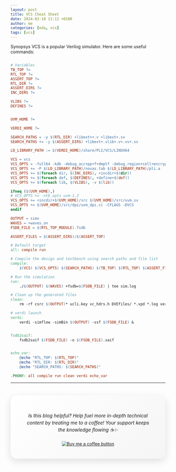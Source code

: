 ```yaml
---
layout: post
title: VCS Cheat Sheet
date: 2024-02-18 11:12 +0100
author: me
categories: [eda, vcs]
tags: [vcs]
---
```


Synopsys VCS is a popular Verilog simulator. Here are some useful commands:

```makefile

# Variables
TB_TOP ?= 
RTL_TOP ?= 
ASSERT_TOP ?= 
RTL_DIR ?= 
ASSERT_DIRS ?= 
INC_DIRS ?=

VLIBS ?=
DEFINES ?=


UVM_HOME ?= 

VERDI_HOME ?= 

SEARCH_PATHS = -y $(RTL_DIR) +libext++.v +libext+.sv
SEARCH_PATHS += -y $(ASSERT_DIRS) +libext+.vlib+.v+.vv+.sv

LD_LIBRARY_PATH := $(VERDI_HOME)/share/PLI/VCS/LINUX64

VCS = vcs
VCS_OPTS = -full64 -kdb -debug_acc+pp+f+dmptf -debug_region+cell+encrypt -sverilog -timescale=1ns/1ps
VCS_OPTS += -P $(LD_LIBRARY_PATH)/novas.tab $(LD_LIBRARY_PATH)/pli.a
VCS_OPTS += $(foreach dir, $(INC_DIRS), +incdir+$(dir))
VCS_OPTS += $(foreach def, $(DEFINES), +define+$(def))
VCS_OPTS += $(foreach lib, $(VLIBS), -v $(lib))

ifneq ($(UVM_HOME),)
# VCS_OPTS += -ntb_opts uvm-1.2
VCS_OPTS += +incdir+$(UVM_HOME)/src $(UVM_HOME)/src/uvm.sv
VCS_OPTS += $(UVM_HOME)/src/dpi/uvm_dpi.cc -CFLAGS -DVCS
endif

OUTPUT = simv
WAVES = +waves_on
FSDB_FILE = $(RTL_TOP_MODULE).fsdb

ASSERT_FILES = $(ASSERT_DIRS)/$(ASSERT_TOP)

# Default target
all: compile run

# Compile the design and testbench using search paths and file list
compile:
	$(VCS) $(VCS_OPTS) $(SEARCH_PATHS) $(TB_TOP) $(RTL_TOP) $(ASSERT_FILES) -o $(OUTPUT) -l compile.log

# Run the simulation
run:
	./$(OUTPUT) $(WAVES) +fsdb=$(FSDB_FILE) | tee sim.log

# Clean up the generated files
clean:
	rm -rf csrc $(OUTPUT)* ucli.key vc_hdrs.h DVEfiles/ *.vpd *.log verdiLog novas*

# verdi launch
verdi:
	verdi -simflow -simBin $(OUTPUT) -ssf $(FSDB_FILE) &


fsdb2saif:
	fsdb2saif $(FSDB_FILE) -o $(FSDB_FILE).saif


echo_var:
	@echo "RTL_TOP: $(RTL_TOP)"
	@echo "RTL_DIR: $(RTL_DIR)"
	@echo "SEARCH_PATHS: $(SEARCH_PATHS)"

.PHONY: all compile run clean verdi echo_var

``` 

----
<div align="center" style="background: linear-gradient(135deg, #ffffff, #f5f5f5); padding: 40px; border-radius: 20px; box-shadow: 0 8px 24px rgba(0,0,0,0.12); margin: 40px 0; backdrop-filter: blur(10px); -webkit-backdrop-filter: blur(10px);">
    <p style="font-family: -apple-system, BlinkMacSystemFont, 'SF Pro Text', sans-serif; font-size: 1.1em; color: #1d1d1f; line-height: 1.5; margin-bottom: 25px; font-weight: 400;">
        <i>Is this blog helpful? Help fuel more in-depth technical content by treating me to a coffee! Your support keeps the knowledge flowing ☕✨</i>
    </p>
    <a href="https://www.buymeacoffee.com/angli"><img src="https://img.buymeacoffee.com/button-api/?text=Buy me a coffee&emoji=&slug=angli&button_colour=FFDD00&font_colour=000000&font_family=Lato&outline_colour=000000&coffee_colour=ffffff" alt="Buy me a coffee button"></a>
</div>
